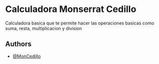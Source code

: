 
# Calculadora Monserrat Cedillo
Calculadora basica que te permite hacer las operaciones basicas como suma, resta, multiplicacion y division
## Authors

- [@MonCedillo](https://github.com/MonCedillo)

